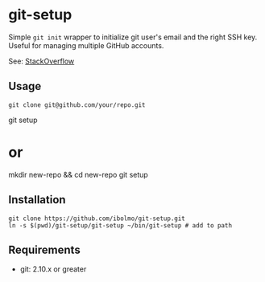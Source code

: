 git-setup
========

Simple `git init` wrapper to initialize git user's email and the right SSH key. Useful for managing multiple GitHub accounts.

See: [StackOverflow](http://stackoverflow.com/questions/4565700/specify-private-ssh-key-to-use-when-executing-shell-command-with-or-without-ruby)

Usage
-----

	git clone git@github.com/your/repo.git
  git setup

  # or
  mkdir new-repo && cd new-repo
  git setup


Installation
------------

	git clone https://github.com/ibolmo/git-setup.git
	ln -s $(pwd)/git-setup/git-setup ~/bin/git-setup # add to path


Requirements
------------
 * git: 2.10.x or greater
